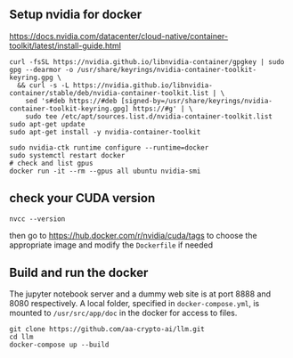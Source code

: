 ## Setup nvidia for docker
https://docs.nvidia.com/datacenter/cloud-native/container-toolkit/latest/install-guide.html

```
curl -fsSL https://nvidia.github.io/libnvidia-container/gpgkey | sudo gpg --dearmor -o /usr/share/keyrings/nvidia-container-toolkit-keyring.gpg \
  && curl -s -L https://nvidia.github.io/libnvidia-container/stable/deb/nvidia-container-toolkit.list | \
    sed 's#deb https://#deb [signed-by=/usr/share/keyrings/nvidia-container-toolkit-keyring.gpg] https://#g' | \
    sudo tee /etc/apt/sources.list.d/nvidia-container-toolkit.list
sudo apt-get update
sudo apt-get install -y nvidia-container-toolkit

sudo nvidia-ctk runtime configure --runtime=docker
sudo systemctl restart docker
# check and list gpus
docker run -it --rm --gpus all ubuntu nvidia-smi
```

## check your CUDA version
`nvcc --version`

then go to https://hub.docker.com/r/nvidia/cuda/tags to choose the appropriate image and modify the `Dockerfile` if needed

## Build and run the docker
The jupyter notebook server and a dummy web site is at port 8888 and 8080 respectively.
A local folder, specified in `docker-compose.yml`, is mounted to `/usr/src/app/doc` in the docker for access to files.
```
git clone https://github.com/aa-crypto-ai/llm.git
cd llm
docker-compose up --build
```